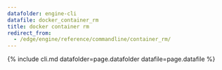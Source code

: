 ```yaml
---
datafolder: engine-cli
datafile: docker_container_rm
title: docker container rm
redirect_from:
  - /edge/engine/reference/commandline/container_rm/
---
```


<!--
Sorry, but the contents of this page are automatically generated from
Docker's source code. If you want to suggest a change to the text that appears
here, you'll need to find the string by searching this repo:

https://github.com/docker/cli
-->

{% include cli.md datafolder=page.datafolder datafile=page.datafile %}
